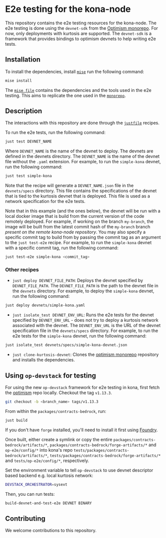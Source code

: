 # E2e testing for the kona-node

This repository contains the e2e testing resources for the kona-node. The e2e testing is done using the `devnet-sdk` from the [Optimism monorepo](https://github.com/ethereum-optimism/optimism). For now, only deployments with kurtosis are supported. The `devnet-sdk` is a framework that provides bindings to optimism devnets to help writing e2e tests.

## Installation

To install the dependencies, install [`mise`](https://mise.jdx.dev/) run the following command:

```bash
mise install
```

The [`mise file`](./mise.toml) contains the dependencies and the tools used in the e2e testing. This aims to replicate the one used in the [`monorepo`](https://github.com/ethereum-optimism/optimism/blob/develop/mise.toml).

## Description

The interactions with this repository are done through the [`justfile`](./justfile) recipes.

To run the e2e tests, run the following command:

```bash
just test DEVNET_NAME
```

Where `DEVNET_NAME` is the name of the devnet to deploy. The devnets are defined in the devnets directory. The `DEVNET_NAME` is the name of the devnet file without the `.yaml` extension. For example, to run the `simple-kona` devnet, run the following command:

```bash
just test simple-kona
```

Note that the recipe will generate a `DEVNET_NAME.json` file in the `devnets/specs` directory. This file contains the specifications of the devnet that is tied to the kurtosis devnet that is deployed. This file is used as a network specification for the e2e tests.

Note that in this example (and the ones below), the devnet will be run with a local docker image that is build from the current version of the code remotely deployed. For example, if working on the branch `my-branch`, the image will be built from the latest commit hash of the `my-branch` branch *present on the remote kona-node repository*. You may also specify a specific commit tag to build from by passing the commit tag as an argument to the `just test-e2e` recipe. For example, to run the `simple-kona` devnet with a specific commit tag, run the following command:

```bash
just test-e2e simple-kona <commit_tag>
```

### Other recipes

- `just deploy DEVNET_FILE_PATH`: Deploys the devnet specified by `DEVNET_FILE_PATH`. The `DEVNET_FILE_PATH` is the path to the devnet file in the `devnets` directory. For example, to deploy the `simple-kona` devnet, run the following command:

```bash
just deploy devnets/simple-kona.yaml
```

- `just isolate_test DEVNET_ENV_URL`: Runs the e2e tests for the devnet specified by `DEVNET_ENV_URL` - does not try to deploy a kurtosis network associated with the devnet. The `DEVNET_ENV_URL` is the URL of the devnet specification file in the `devnets/specs` directory. For example, to run the e2e tests for the `simple-kona` devnet, run the following command:

```bash
just isolate_test devnets/specs/simple-kona-devnet.json
```

- `just clone-kurtosis-devnet`: Clones the [optimism monorepo](https://github.com/ethereum-optimism/optimism) repository and installs the dependencies.

## Using `op-devstack` for testing

For using the new `op-devstack` framework for e2e testing in kona, first fetch the [optimism](https://github.com/ethereum-optimism/optimism/) repo locally. Checkout the tag `v1.13.3`. 

```bash
git checkout -b <branch_name> tags/v1.13.3
```

From within the `packages/contracts-bedrock`, run:

```bash
just build
```

If you don't have `forge` installed, you'll need to install it first using [Foundry](https://getfoundry.sh/introduction/installation/).

Once built, either create a symlink or copy the entire `packages/contracts-bedrock/artifacts/*`, `packages/contracts-bedrock/forge-artifacts/*` and `op-e2e/config/*` into kona's repo `tests/packages/contracts-bedrock/artifacts/*`, `tests/packages/contracts-bedrock/forge-artifacts/*` and `tests/op-e2e/config/*`, respectively.

Set the environment variable to tell `op-devstack` to use devnet descriptor based backend e.g. local kurtosis network:

```bash
DEVSTACK_ORCHESTRATOR=sysext
```

Then, you can run tests:

```bash
build-devnet-and-test-e2e DEVNET BINARY
```

## Contributing

We welcome contributions to this repository.
